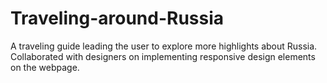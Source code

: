 # Traveling-around-Russia
A traveling guide leading the user to explore more highlights about Russia. Collaborated with designers on implementing responsive design elements on the webpage.
